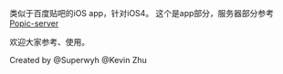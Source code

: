类似于百度贴吧的iOS app，针对iOS4。
这个是app部分，服务器部分参考[Popic-server](https://gitcafe.com/Superwyh/Popic-server)

欢迎大家参考、使用。

Created by @Superwyh @Kevin Zhu
